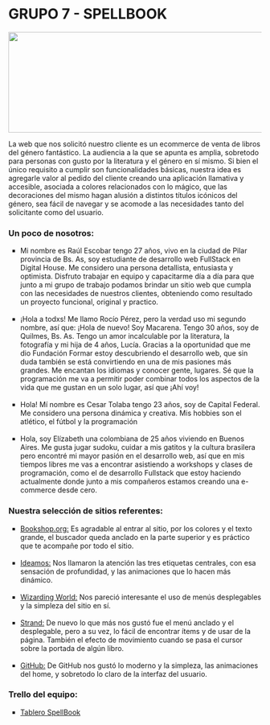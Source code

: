 

<h1> GRUPO 7 - SPELLBOOK </h1>

<img src="https://github.com/MacarenaPrz/grupo_7_Spellbook/blob/master/spellBook/public/images/Dise%C3%B1o%20y%20Logo/Logo-Berkshire.png?raw=true" width="980" height="200" />

La web que nos solicitó nuestro cliente es un ecommerce de venta de libros del género fantástico. La audiencia a la que se apunta es amplia, sobretodo para personas con gusto por la literatura y el género en sí mismo.
Si bien el único requisito a cumplir son funcionalidades básicas, nuestra idea es agregarle valor al pedido del cliente creando una aplicación llamativa y accesible, asociada a colores relacionados con lo mágico, que las decoraciones del mismo hagan alusión a distintos títulos icónicos del género, sea fácil de navegar y se acomode a las necesidades tanto del solicitante como del usuario.


<h3>Un poco de nosotros:</h3>

<ul type="square">
<li>Mi nombre es Raúl Escobar tengo 27 años, vivo en la ciudad de Pilar provincia de Bs. As, soy estudiante de desarrollo web FullStack en Digital House. Me considero una persona detallista, entusiasta y optimista. Disfruto trabajar en equipo y capacitarme día a día para que junto a mi grupo de trabajo podamos brindar un sitio web que cumpla con las necesidades de nuestros clientes, obteniendo como resultado un proyecto funcional, original y practico.</li>
<br>
<li>¡Hola a todxs! Me llamo Rocío Pérez, pero la verdad uso mi segundo nombre, así que: ¡Hola de nuevo! Soy Macarena. Tengo 30 años, soy de Quilmes, Bs. As. Tengo un amor incalculable por la literatura, la fotografía y mi hija de 4 años, Lucía. Gracias a la oportunidad que me dio Fundación Formar estoy descubriendo el desarrollo web, que sin duda también se está convirtiendo en una de mis pasiones más grandes. Me encantan los idiomas y conocer gente, lugares. Sé que la programación me va a permitir poder combinar todos los aspectos de la vida que me gustan en un solo lugar, así que ¡Ahí voy!</li>
<br>
<li>Hola! Mí nombre es Cesar Tolaba tengo 23 años, soy de Capital Federal. Me considero una persona dinámica y creativa. Mis hobbies son el atlético, el fútbol y la programación</li>
<br>
<li>Hola, soy Elízabeth una colombiana de 25 años viviendo en Buenos Aires. Me gusta jugar sudoku, cuidar a mis gatitos y la cultura brasilera pero encontré mi mayor pasión en el desarrollo web, así que en mis tiempos libres me vas a encontrar asistiendo a workshops y clases de programación, como el de desarrollo Fullstack que estoy haciendo actualmente donde junto a mis compañeros estamos creando una e-commerce desde cero.</li>
</ul>

<h3>Nuestra selección de sitios referentes:</h3>
<ul type="square">
<li><a href ="https://bookshop.org/" target="_blank">Bookshop.org:</a>
Es agradable al entrar al sitio, por los colores y el texto grande, el buscador queda anclado en la parte superior y es práctico que te acompañe por todo el sitio.</li>
<br>
<li><a href ="https://ideamos.com.ar/" target="_blank">Ideamos:</a>
Nos llamaron la atención las tres etiquetas centrales, con esa sensación de profundidad, y las animaciones que lo hacen más dinámico.</li>
<br>
<li><a href ="https://www.wizardingworld.com/" target="_blank">Wizarding World:</a>
Nos pareció interesante el uso de menús desplegables y la simpleza del sitio en sí.</li>
<br>
<li><a href ="https://www.strandbooks.com/" target="_blank">Strand:</a> 
De nuevo lo que más nos gustó fue el menú anclado y el desplegable, pero a su vez, lo fácil de encontrar ítems y de usar de la página. También el efecto de movimiento cuando se pasa el cursor sobre la portada de algún libro.</li>
<br>
<li><a href ="https://github.com/" target="_blank">GitHub:</a> 
De GitHub nos gustó lo moderno y la simpleza, las animaciones del home, y sobretodo lo claro de la interfaz del usuario.</li></ul>

<h3>Trello del equipo:</h3>
<ul type="square">
<li><a href ="https://trello.com/b/TAZy8xPk/proyecto-integrador-equipo-7" target="_blank">Tablero SpellBook</a></li></ul>


